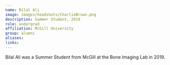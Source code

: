 ```yaml
---
name: Bilal Ali
image: images/headshots/CharlieBrown.png
description: Summer Student, 2019
role: undergrad
affiliation: McGill University
group: alumni
aliases: 
links:
---
```


Bilal Ali was a Summer Student from McGill at the Bone Imaging Lab in 2019.
